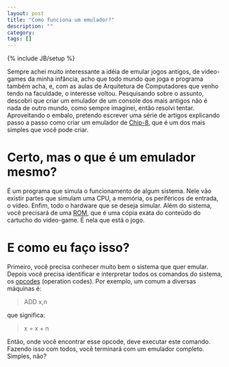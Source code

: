 ```yaml
---
layout: post
title: "Como funciona um emulador?"
description: ""
category: 
tags: []
---
```

{% include JB/setup %}

Sempre achei muito interessante a idéia de emular jogos antigos, de video-games
da minha infância, acho que todo mundo que joga e programa também acha, e, com
as aulas de Arquitetura de Computadores que venho tendo na faculdade, o
interesse voltou. Pesquisando sobre o assunto, descobri que criar um emulador
de um console dos mais antigos não é nada de outro mundo, como sempre imaginei,
então resolvi tentar. Aproveitando o embalo, pretendo escrever uma série de
artigos explicando passo a passo como criar um emulador de
[Chip-8](http://en.wikipedia.org/wiki/CHIP-8), que é um dos mais simples que
você pode criar.

Certo, mas o que é um emulador mesmo?
=====================================

É um programa que simula o funcionamento de algum sistema. Nele vão existir
partes que simulam uma CPU, a memória, os periféricos de entrada, o vídeo.
Enfim, todo o hardware que se deseja simular. Além do sistema, você precisará
de uma [ROM](http://pt.wikipedia.org/wiki/Imagem_ROM), que é uma cópia exata do
conteúdo do cartucho do video-game. É nela que está o jogo.

E como eu faço isso?
====================

Primeiro, você precisa conhecer muito bem o sistema que quer emular. Depois
você precisa identificar e interpretar todos os comandos do sistema, os
[opcodes](http://pt.wikipedia.org/wiki/Opcode) (operation codes). Por exemplo,
um comum a diversas máquinas é:

> ADD x,n

que significa:

> x = x + n

Então, onde você encontrar esse opcode, deve executar este comando. Fazendo
isso com todos, você terminará com um emulador completo. Simples, não?
